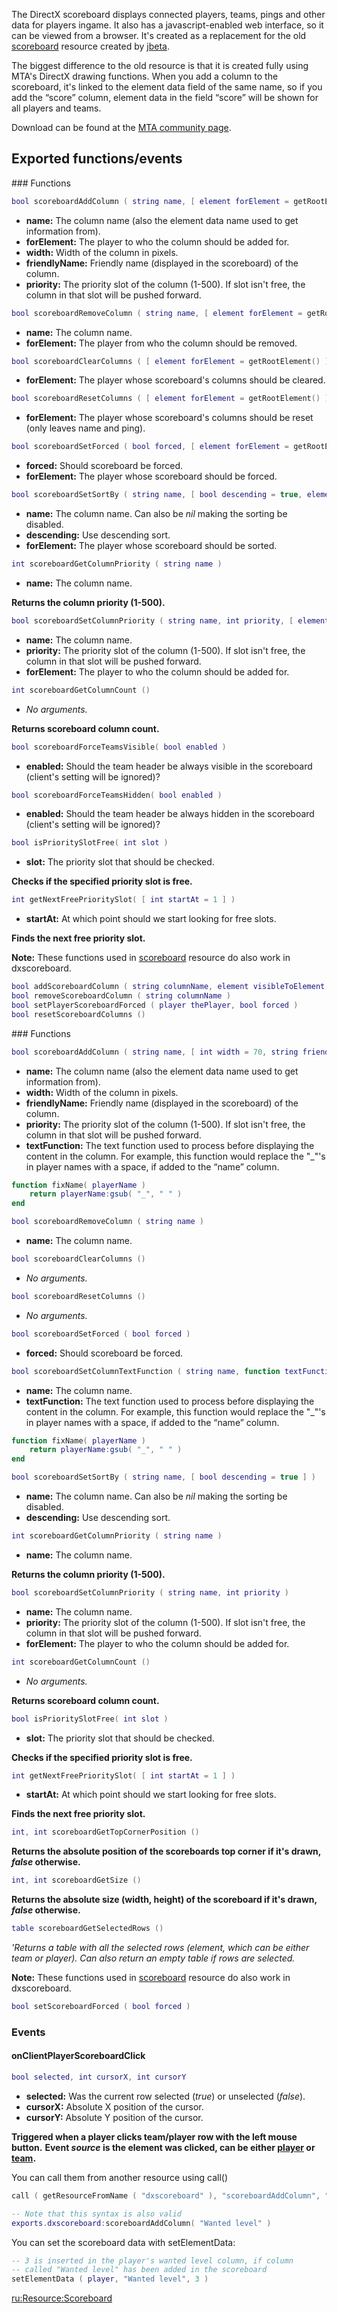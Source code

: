 The DirectX scoreboard displays connected players, teams, pings and other data for players ingame. It also has a javascript-enabled web interface, so it can be viewed from a browser. It's created as a replacement for the old [scoreboard](/docs/resource-oldscoreboard.md "wikilink") resource created by [jbeta](/docs/user-jbeta.md "wikilink").

The biggest difference to the old resource is that it is created fully using MTA's DirectX drawing functions. When you add a column to the scoreboard, it's linked to the element data field of the same name, so if you add the “score” column, element data in the field “score” will be shown for all players and teams.

Download can be found at the [MTA community page](http://community.mtasa.com/index.php?p=resources&s=details&id=419).

Exported functions/events
-------------------------

<section name="Server" class="server" show="true">
### Functions

``` lua
bool scoreboardAddColumn ( string name, [ element forElement = getRootElement(), int width = 70, string friendlyName = name, int priority = slot after "name" column ] )
```

-   **name:** The column name (also the element data name used to get information from).
-   **forElement:** The player to who the column should be added for.
-   **width:** Width of the column in pixels.
-   **friendlyName:** Friendly name (displayed in the scoreboard) of the column.
-   **priority:** The priority slot of the column (1-500). If slot isn't free, the column in that slot will be pushed forward.

``` lua
bool scoreboardRemoveColumn ( string name, [ element forElement = getRootElement() ] )
```

-   **name:** The column name.
-   **forElement:** The player from who the column should be removed.

``` lua
bool scoreboardClearColumns ( [ element forElement = getRootElement() ] )
```

-   **forElement:** The player whose scoreboard's columns should be cleared.

``` lua
bool scoreboardResetColumns ( [ element forElement = getRootElement() ] )
```

-   **forElement:** The player whose scoreboard's columns should be reset (only leaves name and ping).

``` lua
bool scoreboardSetForced ( bool forced, [ element forElement = getRootElement() ] )
```

-   **forced:** Should scoreboard be forced.
-   **forElement:** The player whose scoreboard should be forced.

``` lua
bool scoreboardSetSortBy ( string name, [ bool descending = true, element forElement = getRootElement() ] )
```

-   **name:** The column name. Can also be *nil* making the sorting be disabled.
-   **descending:** Use descending sort.
-   **forElement:** The player whose scoreboard should be sorted.

``` lua
int scoreboardGetColumnPriority ( string name )
```

-   **name:** The column name.

**Returns the column priority (1-500).**

``` lua
bool scoreboardSetColumnPriority ( string name, int priority, [ element forElement = getRootElement() ] )
```

-   **name:** The column name.
-   **priority:** The priority slot of the column (1-500). If slot isn't free, the column in that slot will be pushed forward.
-   **forElement:** The player to who the column should be added for.

``` lua
int scoreboardGetColumnCount ()
```

-   *No arguments.*

**Returns scoreboard column count.**

``` lua
bool scoreboardForceTeamsVisible( bool enabled )
```

-   **enabled:** Should the team header be always visible in the scoreboard (client's setting will be ignored)?

``` lua
bool scoreboardForceTeamsHidden( bool enabled )
```

-   **enabled:** Should the team header be always hidden in the scoreboard (client's setting will be ignored)?

``` lua
bool isPrioritySlotFree( int slot )
```

-   **slot:** The priority slot that should be checked.

**Checks if the specified priority slot is free.**

``` lua
int getNextFreePrioritySlot( [ int startAt = 1 ] )
```

-   **startAt:** At which point should we start looking for free slots.

**Finds the next free priority slot.**

**Note:** These functions used in [scoreboard](/docs/scoreboard.md "wikilink") resource do also work in dxscoreboard.

``` lua
bool addScoreboardColumn ( string columnName, element visibleToElement, int columnPosition, float columnSize )
bool removeScoreboardColumn ( string columnName )
bool setPlayerScoreboardForced ( player thePlayer, bool forced )
bool resetScoreboardColumns ()
```

</section>
<section name="Client" class="client" show="true">
### Functions

``` lua
bool scoreboardAddColumn ( string name, [ int width = 70, string friendlyName = name, int priority = slot after "name" column, function textFunction = nil ] )
```

-   **name:** The column name (also the element data name used to get information from).
-   **width:** Width of the column in pixels.
-   **friendlyName:** Friendly name (displayed in the scoreboard) of the column.
-   **priority:** The priority slot of the column (1-500). If slot isn't free, the column in that slot will be pushed forward.
-   **textFunction:** The text function used to process before displaying the content in the column. For example, this function would replace the "\_"'s in player names with a space, if added to the “name” column.

``` lua
function fixName( playerName )
    return playerName:gsub( "_", " " )
end
```

``` lua
bool scoreboardRemoveColumn ( string name )
```

-   **name:** The column name.

``` lua
bool scoreboardClearColumns ()
```

-   *No arguments.*

``` lua
bool scoreboardResetColumns ()
```

-   *No arguments.*

``` lua
bool scoreboardSetForced ( bool forced )
```

-   **forced:** Should scoreboard be forced.

``` lua
bool scoreboardSetColumnTextFunction ( string name, function textFunction )
```

-   **name:** The column name.
-   **textFunction:** The text function used to process before displaying the content in the column. For example, this function would replace the "\_"'s in player names with a space, if added to the “name” column.

``` lua
function fixName( playerName )
    return playerName:gsub( "_", " " )
end
```

``` lua
bool scoreboardSetSortBy ( string name, [ bool descending = true ] )
```

-   **name:** The column name. Can also be *nil* making the sorting be disabled.
-   **descending:** Use descending sort.

``` lua
int scoreboardGetColumnPriority ( string name )
```

-   **name:** The column name.

**Returns the column priority (1-500).**

``` lua
bool scoreboardSetColumnPriority ( string name, int priority )
```

-   **name:** The column name.
-   **priority:** The priority slot of the column (1-500). If slot isn't free, the column in that slot will be pushed forward.
-   **forElement:** The player to who the column should be added for.

``` lua
int scoreboardGetColumnCount ()
```

-   *No arguments.*

**Returns scoreboard column count.**

``` lua
bool isPrioritySlotFree( int slot )
```

-   **slot:** The priority slot that should be checked.

**Checks if the specified priority slot is free.**

``` lua
int getNextFreePrioritySlot( [ int startAt = 1 ] )
```

-   **startAt:** At which point should we start looking for free slots.

**Finds the next free priority slot.**

``` lua
int, int scoreboardGetTopCornerPosition ()
```

**Returns the absolute position of the scoreboards top corner if it's drawn, *false* otherwise.**

``` lua
int, int scoreboardGetSize ()
```

**Returns the absolute size (width, height) of the scoreboard if it's drawn, *false* otherwise.**

``` lua
table scoreboardGetSelectedRows ()
```

*'Returns a table with all the selected rows (element, which can be either team or player). Can also return an empty table if rows are selected.*

**Note:** These functions used in [scoreboard](/docs/scoreboard.md "wikilink") resource do also work in dxscoreboard.

``` lua
bool setScoreboardForced ( bool forced )
```

### Events

#### onClientPlayerScoreboardClick

``` lua
bool selected, int cursorX, int cursorY
```

-   **selected:** Was the current row selected (*true*) or unselected (*false*).
-   **cursorX:** Absolute X position of the cursor.
-   **cursorY:** Absolute Y position of the cursor.

**Triggered when a player clicks team/player row with the left mouse button.**
**Event *source* is the element was clicked, can be either [player](/docs/player.md "wikilink") or [team](/docs/team.md "wikilink").**

</section>
You can call them from another resource using call()

``` lua
call ( getResourceFromName ( "dxscoreboard" ), "scoreboardAddColumn", "Wanted level" )

-- Note that this syntax is also valid
exports.dxscoreboard:scoreboardAddColumn( "Wanted level" )
```

You can set the scoreboard data with setElementData:

``` lua
-- 3 is inserted in the player's wanted level column, if column
-- called "Wanted level" has been added in the scoreboard
setElementData ( player, "Wanted level", 3 ) 
```

[ru:<Resource:Scoreboard>](/docs/ru-resource-scoreboard.md "wikilink")
